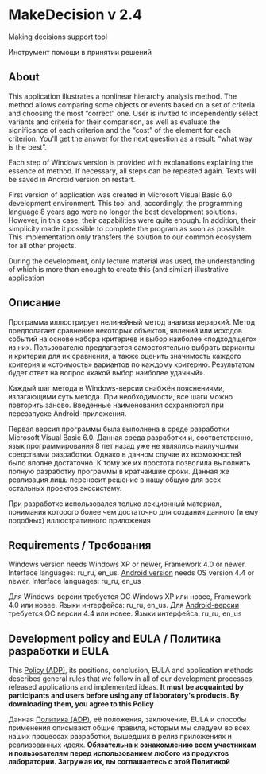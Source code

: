 # MakeDecision v 2.4

Making decisions support tool

Инструмент помощи в принятии решений



## About

This application illustrates a nonlinear hierarchy analysis method. The method allows comparing
some objects or events based on a set of criteria and choosing the most “correct” one.
User is invited to independently select variants and criteria for their
comparison, as well as evaluate the significance of each criterion and the “cost” of the element
for each criterion. You'll get the answer for the next question as a result: “what way is the best”.

Each step of Windows version is provided with explanations explaining the essence of
method. If necessary, all steps can be repeated again. Texts will be saved in Android version on restart.

First version of application was created in Microsoft Visual Basic 6.0 development environment.
This tool and, accordingly, the programming language 8 years ago were no longer the best development
solutions. However, in this case, their capabilities were quite enough. In addition, their simplicity
made it possible to complete the program as soon as possible. This implementation only transfers
the solution to our common ecosystem for all other projects.

During the development, only lecture material was used, the understanding of which is more
than enough to create this (and similar) illustrative application



## Описание

Программа иллюстрирует нелинейный метод анализа иерархий. Метод предполагает сравнение некоторых объектов,
явлений или исходов событий на основе набора критериев и выбор наиболее «подходящего» из них. Пользователю
предлагается самостоятельно выбрать варианты и критерии для их сравнения, а также оценить значимость каждого
критерия и «стоимость» вариантов по каждому критерию. Результатом будет ответ на вопрос «какой выбор наиболее удачный».

Каждый шаг метода в Windows-версии снабжён пояснениями, излагающими суть метода. При необходимости, все шаги можно
повторить заново. Введённые наименования сохраняются при перезапуске Android-приложения.

Первая версия программы была выполнена в среде разработки Microsoft Visual Basic 6.0.
Данная среда разработки и, соответственно, язык программирования 8 лет назад уже не являлись
наилучшими средствами разработки. Однако в данном случае их возможностей было вполне достаточно.
К тому же их простота позволила выполнить полную разработку программы в кратчайшие сроки.
Данная же реализация лишь переносит решение в нашу общую для всех остальных проектов экосистему.

При разработке использовался только лекционный материал, понимания которого более чем достаточно
для создания данного (и ему подобных) иллюстративного приложения



## Requirements / Требования

Windows version needs Windows XP or newer, Framework 4.0 or newer. Interface languages: ru_ru, en_us.
[Android version](https://play.google.com/store/apps/details?id=com.RD_AAOW.MakeDecision) needs OS version 4.4 or newer. Interface languages: ru_ru, en_us

Для Windows-версии требуется ОС Windows XP или новее, Framework 4.0 или новее. Языки интерфейса: ru_ru, en_us.
Для [Android-версии](https://play.google.com/store/apps/details?id=com.RD_AAOW.MakeDecision) требуется ОС версии 4.4 или новее. Языки интерфейса: ru_ru, en_us



## Development policy and EULA / Политика разработки и EULA

This [Policy (ADP)](https://vk.com/@rdaaow_fupl-adp), its positions, conclusion, EULA and application methods
describes general rules that we follow in all of our development processes, released applications and implemented
ideas.
**It must be acquainted by participants and users before using any of laboratory's products.
By downloading them, you agree to this Policy**

Данная [Политика (ADP)](https://vk.com/@rdaaow_fupl-adp), её положения, заключение, EULA и способы применения
описывают общие правила, которым мы следуем во всех наших процессах разработки, вышедших в релиз приложениях
и реализованных идеях.
**Обязательна к ознакомлению всем участникам и пользователям перед использованием любого из продуктов лаборатории.
Загружая их, вы соглашаетесь с этой Политикой**
